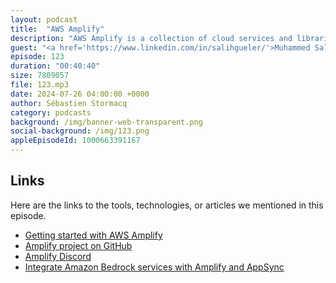 ```yaml
---
layout: podcast
title:  "AWS Amplify"
description: "AWS Amplify is a collection of cloud services and libraries for fullstack application development. Amplify provides frontend libraries, UI components, backend building, and frontend hosting for building fullstack cloud apps. In this episode, we make a tour of AWS Amplify for web applications and native mobile applications. In this episode, we talk about the new capabilities provided by Amplify Gen 2. How it uses the Cloud Development Kit (CDK) and integrates easily with Git to create backends automatically for your branches or pull requests."
guest: "<a href='https://www.linkedin.com/in/salihgueler/'>Muhammed Salih Güler</a>, Developer Advocate, AWS"
episode: 123
duration: "00:40:40" 
size: 7809057
file: 123.mp3
date: 2024-07-26 04:00:00 +0000
author: Sébastien Stormacq
category: podcasts
background: /img/banner-web-transparent.png
social-background: /img/123.png
appleEpisodeId: 1000663391167
---
```



## Links

Here are the links to the tools, technologies, or articles we mentioned in this episode.

- [Getting started with AWS Amplify](https://docs.amplify.aws/react/start/)
- [Amplify project on GitHub](https://github.com/aws-amplify)
- [Amplify Discord](https://discord.gg/amplify)
- [Integrate Amazon Bedrock services with Amplify and AppSync](https://aws.amazon.com/blogs/mobile/use-generative-ai-and-next-js-with-aws-amplify-to-build-a-fullstack-recipe-generator/)